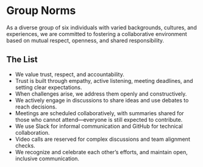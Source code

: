# Group Norms

<!-- group norms summary -->

As a diverse group of six individuals with varied backgrounds, cultures, and 
experiences, we are committed to fostering a collaborative environment based on 
mutual respect, openness, and shared responsibility.

## The List

<!-- group norms list -->

- We value trust, respect, and accountability.
- Trust is built through empathy, active listening, meeting deadlines, and 
  setting clear expectations.
- When challenges arise, we address them openly and constructively.
- We actively engage in discussions to share ideas and use debates to reach 
  decisions.
- Meetings are scheduled collaboratively, with summaries shared for those who 
  cannot attend—everyone is still expected to contribute.
- We use Slack for informal communication and GitHub for technical collaboration.
- Video calls are reserved for complex discussions and team alignment checks.
- We recognize and celebrate each other’s efforts, and maintain open, inclusive 
  communication.
